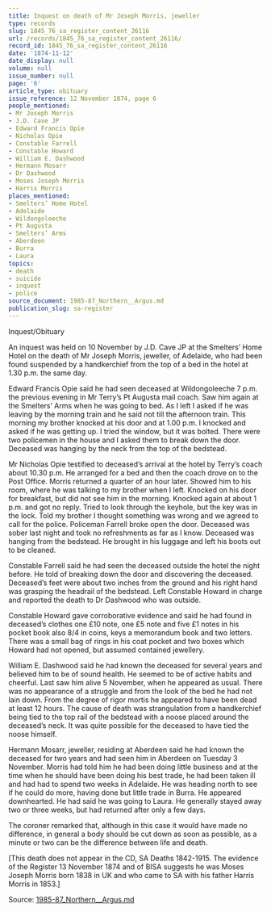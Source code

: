 ```yaml
---
title: Inquest on death of Mr Joseph Morris, jeweller
type: records
slug: 1845_76_sa_register_content_26116
url: /records/1845_76_sa_register_content_26116/
record_id: 1845_76_sa_register_content_26116
date: '1874-11-12'
date_display: null
volume: null
issue_number: null
page: '6'
article_type: obituary
issue_reference: 12 November 1874, page 6
people_mentioned:
- Mr Joseph Morris
- J.D. Cave JP
- Edward Francis Opie
- Nicholas Opie
- Constable Farrell
- Constable Howard
- William E. Dashwood
- Hermann Mosarr
- Dr Dashwood
- Moses Joseph Morris
- Harris Morris
places_mentioned:
- Smelters’ Home Hotel
- Adelaide
- Wildongoleeche
- Pt Augusta
- Smelters’ Arms
- Aberdeen
- Burra
- Laura
topics:
- death
- suicide
- inquest
- police
source_document: 1985-87_Northern__Argus.md
publication_slug: sa-register
---
```


Inquest/Obituary

An inquest was held on 10 November by J.D. Cave JP at the Smelters’ Home Hotel on the death of Mr Joseph Morris, jeweller, of Adelaide, who had been found suspended by a handkerchief from the top of a bed in the hotel at 1.30 p.m. the same day.

Edward Francis Opie said he had seen deceased at Wildongoleeche 7 p.m. the previous evening in Mr Terry’s Pt Augusta mail coach.  Saw him again at the Smelters’ Arms when he was going to bed.  As I left I asked if he was leaving by the morning train and he said not till the afternoon train.  This morning my brother knocked at his door and at 1.00 p.m. I knocked and asked if he was getting up.  I tried the window, but it was bolted.  There were two policemen in the house and I asked them to break down the door.  Deceased was hanging by the neck from the top of the bedstead.

Mr Nicholas Opie testified to deceased’s arrival at the hotel by Terry’s coach about 10.30 p.m.  He arranged for a bed and then the coach drove on to the Post Office.  Morris returned a quarter of an hour later.  Showed him to his room, where he was talking to my brother when I left.  Knocked on his door for breakfast, but did not see him in the morning.  Knocked again at about 1 p.m. and got no reply.  Tried to look through the keyhole, but the key was in the lock.  Told my brother I thought something was wrong and we agreed to call for the police.  Policeman Farrell broke open the door.  Deceased was sober last night and took no refreshments as far as I know.  Deceased was hanging from the bedstead.  He brought in his luggage and left his boots out to be cleaned.

Constable Farrell said he had seen the deceased outside the hotel the night before.  He told of breaking down the door and discovering the deceased.  Deceased’s feet were about two inches from the ground and his right hand was grasping the headrail of the bedstead.  Left Constable Howard in charge and reported the death to Dr Dashwood who was outside.

Constable Howard gave corroborative evidence and said he had found in deceased’s clothes one £10 note, one £5 note and five £1 notes in his pocket book also 8/4 in coins, keys a memorandum book and two letters.  There was a small bag of rings in his coat pocket and two boxes which Howard had not opened, but assumed contained jewellery.

William E. Dashwood said he had known the deceased for several years and believed him to be of sound health.  He seemed to be of active habits and cheerful.  Last saw him alive 5 November, when he appeared as usual.  There was no appearance of a struggle and from the look of the bed he had not lain down.  From the degree of rigor mortis he appeared to have been dead at least 12 hours.  The cause of death was strangulation from a handkerchief being tied to the top rail of the bedstead with a noose placed around the deceased’s neck.  It was quite possible for the deceased to have tied the noose himself.

Hermann Mosarr, jeweller, residing at Aberdeen said he had known the deceased for two years and had seen him in Aberdeen on Tuesday 3 November.  Morris had told him he had been doing little business and at the time when he should have been doing his best trade, he had been taken ill and had had to spend two weeks in Adelaide.  He was heading north to see if he could do more, having done but little trade in Burra.  He appeared downhearted.  He had said he was going to Laura.  He generally stayed away two or three weeks, but had returned after only a few days.

The coroner remarked that, although in this case it would have made no difference, in general a body should be cut down as soon as possible, as a minute or two can be the difference between life and death.

[This death does not appear in the CD, SA Deaths 1842-1915.  The evidence of the Register 13 November 1874 and of BISA suggests he was Moses Joseph Morris born 1838 in UK and who came to SA with his father Harris Morris in 1853.]

Source: [1985-87_Northern__Argus.md](/downloads/markdown/1985-87_Northern__Argus.md)
